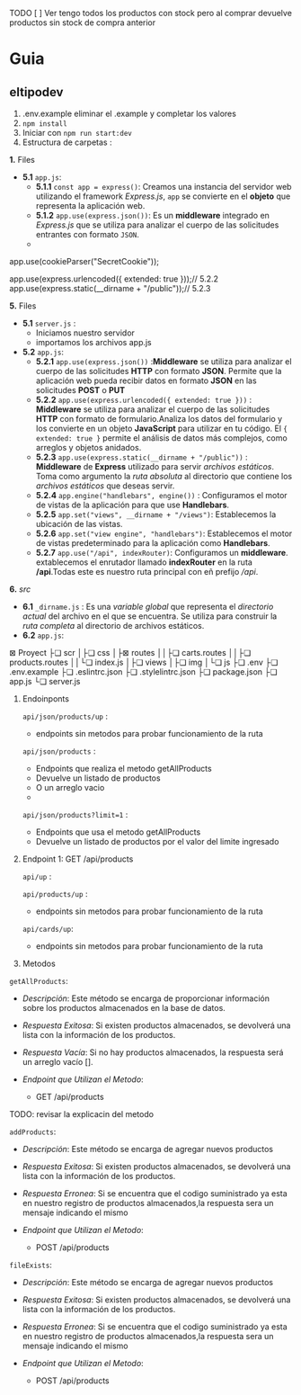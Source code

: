 TODO
[ ] Ver tengo todos los productos con stock pero al comprar devuelve productos sin stock de compra anterior

# Guia
## eltipodev
1. .env.example eliminar el .example y completar los valores
2. ``npm install``
3. Iniciar con ``npm run start:dev``
4. Estructura de carpetas :

**1.** Files
   - **5.1** `app.js`:
     - **5.1.1** ```const app = express()```: Creamos una instancia del servidor web utilizando el framework *Express.js*, ```app``` se convierte en el **objeto** que representa la aplicación web.
     - **5.1.2** ```app.use(express.json())```: Es un **middleware** integrado en *Express.js* que se utiliza para analizar el cuerpo de las solicitudes entrantes con formato ```JSON```.
     -



app.use(cookieParser("SecretCookie"));

app.use(express.urlencoded({ extended: true }));// 5.2.2
app.use(express.static(__dirname + "/public"));// 5.2.3

**5.** Files
   - **5.1** `server.js` :
        - Iniciamos nuestro servidor
        - importamos los archivos app.js
   - **5.2** `app.js`:
  		- **5.2.1** `app.use(express.json())` :**Middleware** se utiliza para analizar el cuerpo de las solicitudes **HTTP** con formato **JSON**. Permite que la aplicación web pueda recibir datos en formato **JSON** en las solicitudes **POST** o **PUT**
  		- **5.2.2** `app.use(express.urlencoded({ extended: true }))` : **Middleware** se utiliza para analizar el cuerpo de las solicitudes **HTTP** con formato de formulario.Analiza los datos del formulario y los convierte en un objeto **JavaScript** para utilizar en tu código. El ``{ extended: true }`` permite el análisis de datos más complejos, como arreglos y objetos anidados.
  		- **5.2.3** `app.use(express.static(__dirname + "/public"))` : **Middleware** de **Express** utilizado para servir *archivos estáticos*. Toma como argumento la *ruta absoluta* al directorio que contiene los *archivos estáticos*  que deseas servir.
  		- **5.2.4** `app.engine("handlebars", engine())` : Configuramos el motor de vistas de la aplicación para que use **Handlebars**.
  		- **5.2.5** ``app.set("views", __dirname + "/views")``: Establecemos la ubicación de las vistas.
  		- **5.2.6** ``app.set("view engine", "handlebars")``: Establecemos el motor de vistas predeterminado para la aplicación como **Handlebars**.
  		- **5.2.7** ``app.use("/api", indexRouter)``: Configuramos un **middleware**. extablecemos el enrutador llamado **indexRouter** en la ruta **/api**.Todas este es nuestro ruta principal con eñ prefijo */api*.

**6.** *src*
   - **6.1** `_dirname.js` : Es una *variable global* que representa el *directorio actual* del archivo en el que se encuentra. Se utiliza para construir la *ruta completa* al directorio de archivos estáticos.
   - **6.2** `app.js`:




⊠ Proyect
├❏ scr
│├❏ css
│├⊠ routes
││├❏ carts.routes
││├❏ products.routes
││└❏ index.js
│├❏ views
│├❏ img
│└❏ js
├❏ .env
├❏ .env.example
├❏ .eslintrc.json
├❏ .stylelintrc.json
├❏ package.json
├❏ app.js
└❏ server.js

1. Endoinponts

	`api/json/products/up` :
     - endpoints sin metodos para probar funcionamiento de la ruta

	`api/json/products` :
     - Endpoints que realiza el metodo getAllProducts
     - Devuelve un listado de productos
     - O un arreglo vacio
     -
	`api/json/products?limit=1` :
     - Endpoints que usa el metodo getAllProducts
     - Devuelve un listado de productos por el valor del limite ingresado

2. Endpoint 1: GET /api/products

	``api/up`` :

	`api/products/up` :
   	- endpoints sin metodos para probar funcionamiento de la ruta

	`api/cards/up`:
   	- endpoints sin metodos para probar funcionamiento de la ruta

3. Metodos

``getAllProducts``:

   - *Descripción*: Este método se encarga de proporcionar información sobre los productos almacenados en la base de datos.

  - *Respuesta Exitosa*: Si existen productos almacenados, se devolverá una lista con la información de los productos.

  - *Respuesta Vacía*: Si no hay productos almacenados, la respuesta será un arreglo vacío [].

  - *Endpoint que Utilizan el Metodo*:
	 - GET /api/products


TODO: revisar la explicacin del metodo

``addProducts``:

   - *Descripción*: Este método se encarga de agregar nuevos productos

  - *Respuesta Exitosa*: Si existen productos almacenados, se devolverá una lista con la información de los productos.

  - *Respuesta Erronea*: Si se encuentra que el codigo suministrado ya esta en nuestro registro de productos almacenados,la respuesta sera un mensaje indicando el mismo

  - *Endpoint que Utilizan el Metodo*:
	 - POST /api/products

``fileExists``:

   - *Descripción*: Este método se encarga de agregar nuevos productos

  - *Respuesta Exitosa*: Si existen productos almacenados, se devolverá una lista con la información de los productos.

  - *Respuesta Erronea*: Si se encuentra que el codigo suministrado ya esta en nuestro registro de productos almacenados,la respuesta sera un mensaje indicando el mismo

  - *Endpoint que Utilizan el Metodo*:
	 - POST /api/products









